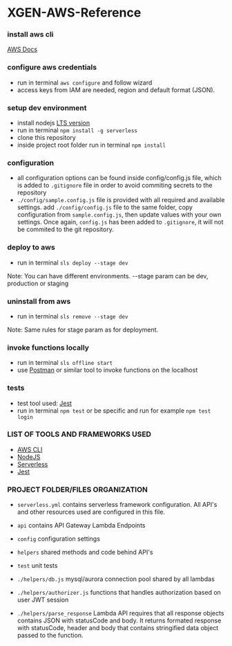# XGEN-AWS-Reference

### install aws cli 

[AWS Docs](https://docs.aws.amazon.com/cli/latest/userguide/installing.html)

### configure aws credentials

- run in terminal `aws configure` and follow wizard
- access keys from IAM are needed, region and default format (JSON).

### setup dev environment

- install nodejs [LTS version](https://nodejs.org/en/)
- run in terminal `npm install -g serverless`
- clone this repository
- inside project root folder run in terminal `npm install`

### configuration 

- all configuration options can be found inside config/config.js file, which is added to `.gitignore` file in order to avoid commiting secrets to the repository
- `./config/sample.config.js` file is provided with all required and available settings. add `./config/config.js` file to the same folder, copy configuration from `sample.config.js`, then update values with your own settings. Once again, `config.js` has been added to `.gitignore`, it will not be commited to the git repository. 

### deploy to aws

- run in terminal `sls deploy --stage dev`

Note: You can have different environments. --stage param can be dev, production or staging 

### uninstall from aws 

- run in terminal `sls remove --stage dev`

Note: Same rules for stage param as for deployment. 

### invoke functions locally

- run in terminal `sls offline start`
- use [Postman](https://www.getpostman.com/) or similar tool to invoke functions on the localhost

### tests

- test tool used: [Jest](https://facebook.github.io/jest)
- run in terminal `npm test` or be specific and run for example `npm test login`

### LIST OF TOOLS AND FRAMEWORKS USED

- [AWS CLI](https://docs.aws.amazon.com/cli/latest/userguide/installing.html)
- [NodeJS](https://nodejs.org/en/)
- [Serverless](https://serverless.com/)
- [Jest](https://facebook.github.io/jest/)


### PROJECT FOLDER/FILES ORGANIZATION

- `serverless.yml` contains serverless framework configuration. All API's and other resources used are configured in this file. 

- `api` contains API Gateway Lambda Endpoints 
- `config` configuration settings
- `helpers` shared methods and code behind API's
- `test` unit tests

- `./helpers/db.js` mysql/aurora connection pool shared by all lambdas
- `./helpers/authorizer.js` functions that handles authorization based on user JWT session 
- `./helpers/parse_response` Lambda API requires that all response objects contains JSON with statusCode and body. It returns formated response with statusCode, header and body that contains stringified data object passed to the function. 
